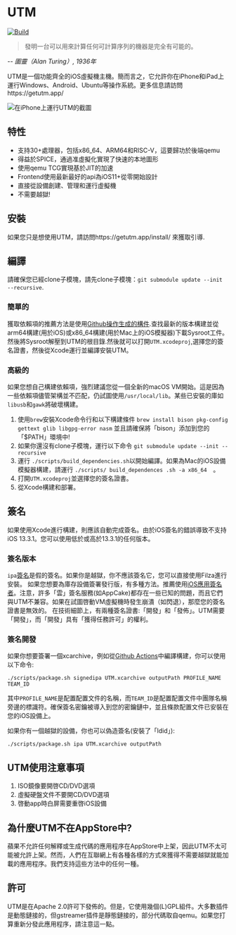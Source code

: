 # UTM
[![Build](https://github.com/utmapp/UTM/workflows/Build/badge.svg?branch=master&event=push)][1]

> 發明一台可以用來計算任何可計算序列的機器是完全有可能的。

-- <cite>圖靈（Alan Turing）, 1936年</cite>

UTM是一個功能齊全的iOS虛擬機主機。簡而言之，它允許你在iPhone和iPad上運行Windows、Android、Ubuntu等操作系統。更多信息請訪問https://getutm.app/

![在iPhone上運行UTM的截圖](https://kyun.ltyuanfang.cn/tc/2020/08/16/b71e7b3b8d695.png)

## 特性

* 支持30+處理器，包括x86_64、ARM64和RISC-V，這要歸功於後端qemu
* 得益於SPICE，通過准虛擬化實現了快速的本地圖形
* 使用qemu TCG實現基於JIT的加速
* Frontend使用最新最好的api為iOS11+從零開始設計
* 直接從設備創建、管理和運行虛擬機
* 不需要越獄!

## 安裝

如果您只是想使用UTM，請訪問https://getutm.app/install/ 來獲取引導.

## 編譯

請確保您已經clone子模塊，請先clone子模塊：`git submodule update --init --recursive`.

### 簡單的

獲取依賴項的推薦方法是使用[Github操作生成的構件][4].查找最新的版本構建並從arm64構建(用於iOS)或x86_64構建(用於Mac上的iOS模擬器)下載Sysroot工件。然後將Sysroot解壓到UTM的根目錄.然後就可以打開`UTM.xcodeproj`,選擇您的簽名證書，然後從Xcode運行並編譯安裝UTM。

### 高級的

如果您想自己構建依賴項，強烈建議您從一個全新的macOS VM開始。這是因為一些依賴項儘管架構並不匹配，仍試圖使用`/usr/local/lib`。某些已安裝的庫如`libusb`和`gawk`將破壞構建。
1. 使用`brew`安裝Xcode命令行和以下構建條件
`brew install bison pkg-config gettext glib libgpg-error nasm`
並且請確保將「bison」添加到您的「$PATH」環境中!
2. 如果你還沒有clone子模塊，運行以下命令
`git submodule update --init --recursive` 
3. 運行 `./scripts/build_dependencies.sh`以開始編譯。如果為Mac的iOS設備模擬器構建，請運行 `./scripts/ build_dependences .sh -a x86_64  `。
4. 打開`UTM.xcodeproj`並選擇您的簽名證書。
5. 從Xcode構建和部署。

## 簽名

如果使用Xcode進行構建，則應該自動完成簽名。由於iOS簽名的錯誤導致不支持iOS 13.3.1。您可以使用低於或高於13.3.1的任何版本。

### 簽名版本

`ipa`[簽名][3]是假的簽名。如果你是越獄，你不應該簽名它，您可以直接使用Filza進行安裝。
如果您想要為庫存設備簽署發行版，有多種方法。推薦使用[iOS應用簽名者][2]。注意，許多「雲」簽名服務(如AppCake)都存在一些已知的問題，而且它們與UTM不兼容。如果在試圖啓動VM虛擬機時發生崩潰（如閃退），那麼您的簽名證書是無效的。
在技術細節上，有兩種簽名證書:「開發」和「發佈」。UTM需要「開發」，而「開發」具有「獲得任務許可」的權利。

### 簽名開發

如果你想要簽署一個xcarchive，例如從[Github Actions][1]中編譯構建，你可以使用以下命令:

```
./scripts/package.sh signedipa UTM.xcarchive outputPath PROFILE_NAME TEAM_ID
```

其中`PROFILE_NAME`是配置配置文件的名稱，而`TEAM_ID`是配置配置文件中團隊名稱旁邊的標識符。確保簽名密鑰被導入到您的密鑰鏈中，並且條款配置文件已安裝在您的iOS設備上。

如果你有一個越獄的設備，你也可以偽造簽名(安裝了「ldid」):

```
./scripts/package.sh ipa UTM.xcarchive outputPath
```
## UTM使用注意事項

1. ISO鏡像要開啓CD/DVD選項
2. 虛擬硬盤文件不要開CD/DVD選項
3. 啓動app時白屏需要重啓iOS設備

## 為什麼UTM不在AppStore中?

蘋果不允許任何解釋或生成代碼的應用程序在AppStore中上架，因此UTM不太可能被允許上架。然而，人們在互聯網上有各種各樣的方式來獲得不需要越獄就能加載的應用程序。我們支持這些方法中的任何一種。

## 許可

UTM是在Apache 2.0許可下發佈的。但是，它使用幾個(L)GPL組件。大多數插件是動態鏈接的，但gstreamer插件是靜態鏈接的，部分代碼取自qemu。如果您打算重新分發此應用程序，請注意這一點。

[1]: https://github.com/utmapp/UTM/actions?query=event%3Arelease+workflow%3ABuild
[2]: https://dantheman827.github.io/ios-app-signer/
[3]: https://github.com/utmapp/UTM/releases
[4]: https://github.com/utmapp/UTM/actions?query=workflow%3ABuild+event%3Arelease+is%3Asuccess

